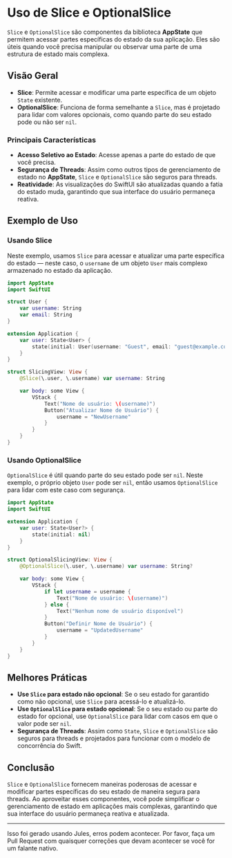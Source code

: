 # Uso de Slice e OptionalSlice

`Slice` e `OptionalSlice` são componentes da biblioteca **AppState** que permitem acessar partes específicas do estado da sua aplicação. Eles são úteis quando você precisa manipular ou observar uma parte de uma estrutura de estado mais complexa.

## Visão Geral

- **Slice**: Permite acessar e modificar uma parte específica de um objeto `State` existente.
- **OptionalSlice**: Funciona de forma semelhante a `Slice`, mas é projetado para lidar com valores opcionais, como quando parte do seu estado pode ou não ser `nil`.

### Principais Características

- **Acesso Seletivo ao Estado**: Acesse apenas a parte do estado de que você precisa.
- **Segurança de Threads**: Assim como outros tipos de gerenciamento de estado no **AppState**, `Slice` e `OptionalSlice` são seguros para threads.
- **Reatividade**: As visualizações do SwiftUI são atualizadas quando a fatia do estado muda, garantindo que sua interface do usuário permaneça reativa.

## Exemplo de Uso

### Usando Slice

Neste exemplo, usamos `Slice` para acessar e atualizar uma parte específica do estado — neste caso, o `username` de um objeto `User` mais complexo armazenado no estado da aplicação.

```swift
import AppState
import SwiftUI

struct User {
    var username: String
    var email: String
}

extension Application {
    var user: State<User> {
        state(initial: User(username: "Guest", email: "guest@example.com"))
    }
}

struct SlicingView: View {
    @Slice(\.user, \.username) var username: String

    var body: some View {
        VStack {
            Text("Nome de usuário: \(username)")
            Button("Atualizar Nome de Usuário") {
                username = "NewUsername"
            }
        }
    }
}
```

### Usando OptionalSlice

`OptionalSlice` é útil quando parte do seu estado pode ser `nil`. Neste exemplo, o próprio objeto `User` pode ser `nil`, então usamos `OptionalSlice` para lidar com este caso com segurança.

```swift
import AppState
import SwiftUI

extension Application {
    var user: State<User?> {
        state(initial: nil)
    }
}

struct OptionalSlicingView: View {
    @OptionalSlice(\.user, \.username) var username: String?

    var body: some View {
        VStack {
            if let username = username {
                Text("Nome de usuário: \(username)")
            } else {
                Text("Nenhum nome de usuário disponível")
            }
            Button("Definir Nome de Usuário") {
                username = "UpdatedUsername"
            }
        }
    }
}
```

## Melhores Práticas

- **Use `Slice` para estado não opcional**: Se o seu estado for garantido como não opcional, use `Slice` para acessá-lo e atualizá-lo.
- **Use `OptionalSlice` para estado opcional**: Se o seu estado ou parte do estado for opcional, use `OptionalSlice` para lidar com casos em que o valor pode ser `nil`.
- **Segurança de Threads**: Assim como `State`, `Slice` e `OptionalSlice` são seguros para threads e projetados para funcionar com o modelo de concorrência do Swift.

## Conclusão

`Slice` e `OptionalSlice` fornecem maneiras poderosas de acessar e modificar partes específicas do seu estado de maneira segura para threads. Ao aproveitar esses componentes, você pode simplificar o gerenciamento de estado em aplicações mais complexas, garantindo que sua interface do usuário permaneça reativa e atualizada.

---
Isso foi gerado usando Jules, erros podem acontecer. Por favor, faça um Pull Request com quaisquer correções que devam acontecer se você for um falante nativo.
